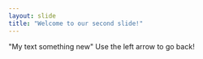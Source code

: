 ```yaml
---
layout: slide
title: "Welcome to our second slide!"
---
```

"My text something new"
Use the left arrow to go back!
